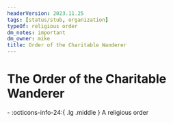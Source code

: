 ```yaml
---
headerVersion: 2023.11.25
tags: [status/stub, organization]
typeOf: religious order
dm_notes: important
dm_owner: mike
title: Order of the Charitable Wanderer
---
```

# The Order of the Charitable Wanderer
<div class="grid cards ext-narrow-margin ext-one-column" markdown>
-
   :octicons-info-24:{ .lg .middle } A religious order  
</div>





